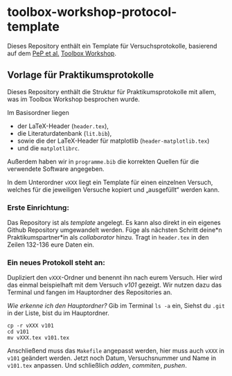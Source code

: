 # toolbox-workshop-protocol-template
Dieses Repository enthält ein Template für Versuchsprotokolle, basierend auf dem [PeP et al.](https://pep-dortmund.org) [Toolbox Workshop](https://toolbox.pep-dortmund.org).

## Vorlage für Praktikumsprotokolle

Dieses Repository enthält die Struktur für Praktikumsprotokolle mit allem,
was im Toolbox Workshop besprochen wurde.

Im Basisordner liegen
- der LaTeX-Header (`header.tex`),
- die Literaturdatenbank (`lit.bib`),
- sowie die der LaTeX-Header für matplotlib (`header-matplotlib.tex`)
- und die `matplotlibrc`.

Außerdem haben wir in `programme.bib` die korrekten Quellen für die verwendete Software angegeben.

In dem Unterordner `vXXX` liegt ein Template für einen einzelnen Versuch,
welches für die jeweiligen Versuche kopiert und „ausgefüllt“ werden kann.

### Erste Einrichtung:

Das Repository ist als _template_ angelegt. Es kann also direkt in ein eigenes Github Repository umgewandelt werden.
Füge als nächsten Schritt deine\*n Praktikumspartner\*in als _collaborator_ hinzu.
Tragt in `header.tex` in den Zeilen 132-136 eure Daten ein.

### Ein neues Protokoll steht an:

Dupliziert den `vXXX`-Ordner und benennt ihn nach eurem Versuch.
Hier wird das einmal beispielhaft mit dem Versuch _v101_ gezeigt.
Wir nutzen dazu das Terminal und fangen im Hauptordner des Repositories an.

_Wie erkenne ich den Hauptordner?_ Gib im Terminal `ls -a` ein,
Siehst du `.git` in der Liste, bist du im Hauptordner.

```
cp -r vXXX v101
cd v101
mv vXXX.tex v101.tex
```
Anschließend muss das `Makefile` angepasst werden, hier muss auch `vXXX` in `v101`
geändert werden.
Jetzt noch Datum, Versuchsnummer und Name in `v101.tex` anpassen.
Und schließlich _adden_, _commiten_, _pushen_.
